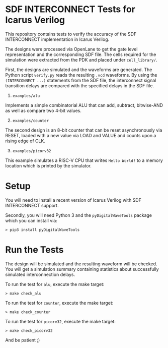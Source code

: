 # SDF INTERCONNECT Tests for Icarus Verilog

This repository contains tests to verify the accuracy of the SDF INTERCONNECT implementation in Icarus Verilog.

The designs were processed via OpenLane to get the gate level representation and the corresponding SDF file. The cells required for the simulation were extracted from the PDK and placed under `cell_library/`.

First, the designs are simulated and the waveforms are generated. The Python script `verify.py` reads the resulting `.vcd` waveforms. By using the `(INTERCONNECT ...)` statements from the SDF file, the interconnect signal transition delays are compared with the specified delays in the SDF file. 

1. `examples/alu`

Implements a simple combinatorial ALU that can add, subtract, bitwise-AND as well as compare two 4-bit values.

2. `examples/counter`

The second design is an 8-bit counter that can be reset asynchronously via RESET, loaded with a new value via LOAD and VALUE and counts upon a rising edge of CLK.

3. `examples/picorv32`

This example simulates a RISC-V CPU that writes `Hello World!` to a memory location which is printed by the simulator.

# Setup

You will need to install a recent version of Icarus Verilog with SDF INTERCONNECT support.

Secondly, you will need Python 3 and the `pyDigitalWaveTools` package which you can install via:

    > pip3 install pyDigitalWaveTools

# Run the Tests

The design will be simulated and the resulting waveform will be checked. You will get a simulation summary containing statistics about successfully simulated interconnection delays.

To run the test for `alu`, execute the make target:

	> make check_alu

To run the test for `counter`, execute the make target:

	> make check_counter

To run the test for `picorv32`, execute the make target:

	> make check_picorv32

And be patient ;)